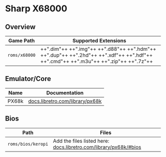 # Sharp X68000

## Overview

| Game Path | Supported Extensions |
| --- | --- |
| `roms/x68000` | ++".dim"++ ++".img"++ ++".d88"++ ++".hdm"++ ++".dup"++ ++".2hd"++ ++".xdf"++ ++".hdf"++ ++".cmd"++ ++".m3u"++ ++".zip"++ ++".7z"++ |

## Emulator/Core

| Name | Documentation |
| --- | --- |
| PX68k | [docs.libretro.com/library/px68k](https://docs.libretro.com/library/px68k/) |

## Bios

| Path | Files |
| -- | -- |
| `roms/bios/keropi` | Add the files listed here: [docs.libretro.com/library/px68k/#bios](https://docs.libretro.com/library/px68k/#bios) |
